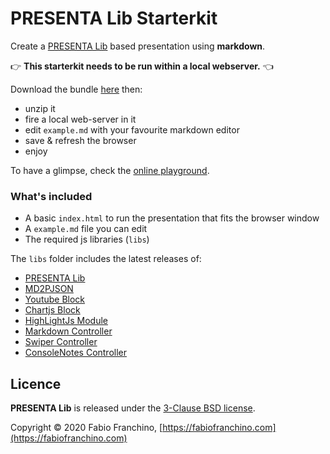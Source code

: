 # PRESENTA Lib Starterkit

Create a [PRESENTA Lib](https://lib.presenta.cc/) based presentation using **markdown**. 

👉 **This starterkit needs to be run within a local webserver.** 👈

Download the bundle [here](https://github.com/presenta-software/presenta-lib-starterkit/archive/master.zip) then:

- unzip it
- fire a local web-server in it
- edit `example.md` with your favourite markdown editor
- save & refresh the browser
- enjoy

To have a glimpse, check the [online playground](https://play.presenta.cc).


### What's included

- A basic `index.html` to run the presentation that fits the browser window
- A `example.md` file you can edit
- The required js libraries (`libs`)

The `libs` folder includes the latest releases of:

- [PRESENTA Lib](https://github.com/presenta-software/presenta-lib)
- [MD2PJSON](https://github.com/presenta-software/md2pjson)
- [Youtube Block](https://github.com/presenta-software/presenta-block-youtube)
- [Chartjs Block](https://github.com/presenta-software/presenta-block-chartjs)
- [HighLightJs Module](https://github.com/presenta-software/presenta-module-highlightjs)
- [Markdown Controller](https://github.com/presenta-software/presenta-controller-markdown)
- [Swiper Controller](https://github.com/presenta-software/presenta-controller-swiper)
- [ConsoleNotes Controller](https://github.com/presenta-software/presenta-controller-console-notes)



## Licence

**PRESENTA Lib** is released under the [3-Clause BSD license](LICENSE).

Copyright © 2020 Fabio Franchino, [https://fabiofranchino.com](https://fabiofranchino.com)